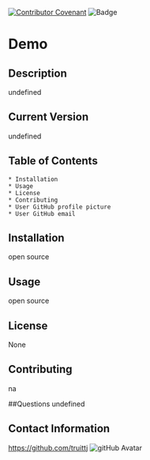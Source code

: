 
[![Contributor Covenant](https://img.shields.io/badge/Contributor%20Covenant-v2.0%20adopted-ff69b4.svg)](code_of_conduct.md)
![Badge](https://img.shields.io/badge/ReadMeDemo-undefined-undefined)
# Demo

## Description

undefined

## Current Version 

undefined

## Table of Contents

    * Installation
    * Usage
    * License
    * Contributing
    * User GitHub profile picture
    * User GitHub email
                
## Installation

open source

## Usage

open source 

## License

None  

## Contributing

na

##Questions
undefined

## Contact Information

https://github.com/truittj
![gitHub Avatar](https://avatars1.githubusercontent.com/u/63681296?v=4)

